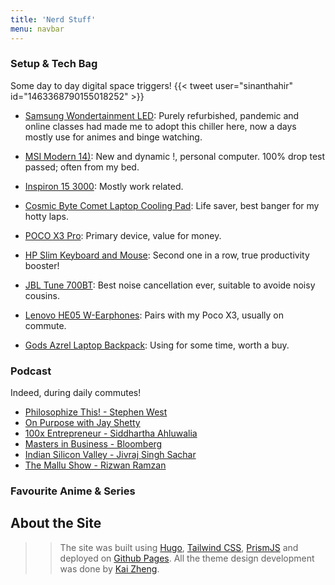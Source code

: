 ```yaml
---
title: 'Nerd Stuff'
menu: navbar
---
```


### Setup & Tech Bag
Some day to day digital space triggers!
{{< tweet user="sinanthahir" id="1463368790155018252" >}}

* [Samsung Wondertainment LED](https://www.amazon.in/Samsung-Inches-Wondertainment-UA32T4340AKXXL-Glossy/dp/B086WZSK4F/ref=sr_1_2?keywords=samsung+32+inch+led+tv&qid=1644163475&sprefix=samsung+32+inch%2Caps%2C534&sr=8-2): Purely refurbished, pandemic and online classes had made me to adopt this chiller here, now a days mostly use for animes and binge watching.

* [MSI Modern 14)](https://www.msi.com/Business-Productivity/Modern-14-B10X-r/Specification): New and dynamic !, personal computer. 100% drop test passed; often from my bed.

* [Inspiron 15 3000](https://www.dell.com/en-in/shop/cty/pdp/spd/inspiron-15-3511-laptop/d560509win9s#configurations_section): Mostly work related.

* [Cosmic Byte Comet Laptop Cooling Pad](https://www.thecosmicbyte.com/computer-accessories/laptop-cooling-pad/cosmic-byte-asteroid-laptop-cooling-pad-blue): Life saver, best banger for my hotty laps.

* [POCO X3 Pro](https://www.flipkart.com/poco-x3-pro-steel-blue-128-gb/p/itm527548fcdf883): Primary device, value for money.

* [HP Slim Keyboard and Mouse](https://www.amazon.in/HP-Wireless-Keyboard-connectivity-Extended/dp/B08WHFR2RY/ref=sr_1_15?keywords=hp+wireless+keyboard+and+mouse&qid=1644164324&sprefix=hp+wireless%2Caps%2C408&sr=8-15): Second one in a row, true productivity booster!

* [JBL Tune 700BT](https://www.jbl.com/over-ear-headphones/TUNE700BT.html): Best noise cancellation ever, suitable to avoide noisy cousins. 

* [Lenovo HE05 W-Earphones](https://www.flipkart.com/lenovo-he05-bluetooth-headset/p/itm5dc76d7f7cbf7): Pairs with my Poco X3, usually on commute.

* [Gods Azrel Laptop Backpack](https://www.roadgods.com/product/azrel-15-6-inch-green-laptop-backpack/): Using for some time, worth a buy.


### Podcast
Indeed, during daily commutes!

* [Philosophize This! - Stephen West](https://open.spotify.com/show/2Shpxw7dPoxRJCdfFXTWLE?si=7a70d692917c48af)
* [On Purpose with Jay Shetty](https://open.spotify.com/show/5EqqB52m2bsr4k1Ii7sStc?si=abe29c86f8a7496c)
* [100x Entrepreneur - Siddhartha Ahluwalia](https://open.spotify.com/show/73VanEvg9Rhp2SOOJPFaav)
* [Masters in Business - Bloomberg](https://open.spotify.com/show/4vd6fOEkEw0F7nnqA4UmNu?si=33b498cc60d140bf)
* [Indian Silicon Valley - Jivraj Singh Sachar](https://open.spotify.com/show/5HZ9y88I43ba7pO5S3K9nM)
* [The Mallu Show - Rizwan Ramzan](https://open.spotify.com/show/0HwNbH4waHN5c3xaFr2TQO?si=444eb499c83c4258)

### Favourite Anime & Series


## About the Site
>> The site was built using [Hugo](https://gohugo.io/), [Tailwind CSS](https://tailwindcss.com/), [PrismJS](https://github.com/PrismJS/prism)  and deployed on [Github Pages](https://docs.github.com/en/pages/getting-started-with-github-pages/about-github-pages#user--organization-pages). All the theme design development was done by [Kai Zheng](https://github.com/kaiiiz).
